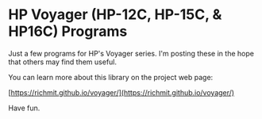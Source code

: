 # HP Voyager (HP-12C, HP-15C, & HP16C) Programs

Just a few programs for HP's Voyager series.  I'm posting these in the hope that others may find them useful.

You can learn more about this library on the project web page:

[https://richmit.github.io/voyager/](https://richmit.github.io/voyager/)

Have fun.
